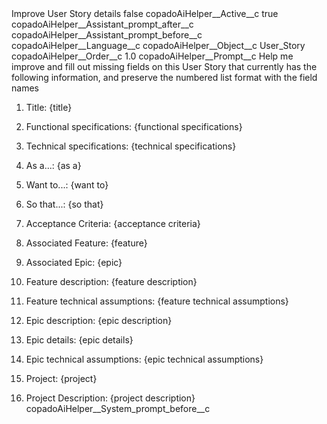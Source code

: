 <?xml version="1.0" encoding="UTF-8"?>
<CustomMetadata xmlns="http://soap.sforce.com/2006/04/metadata" xmlns:xsi="http://www.w3.org/2001/XMLSchema-instance" xmlns:xsd="http://www.w3.org/2001/XMLSchema">
    <label>Improve User Story details</label>
    <protected>false</protected>
    <values>
        <field>copadoAiHelper__Active__c</field>
        <value xsi:type="xsd:boolean">true</value>
    </values>
    <values>
        <field>copadoAiHelper__Assistant_prompt_after__c</field>
        <value xsi:nil="true"/>
    </values>
    <values>
        <field>copadoAiHelper__Assistant_prompt_before__c</field>
        <value xsi:nil="true"/>
    </values>
    <values>
        <field>copadoAiHelper__Language__c</field>
        <value xsi:nil="true"/>
    </values>
    <values>
        <field>copadoAiHelper__Object__c</field>
        <value xsi:type="xsd:string">User_Story</value>
    </values>
    <values>
        <field>copadoAiHelper__Order__c</field>
        <value xsi:type="xsd:double">1.0</value>
    </values>
    <values>
        <field>copadoAiHelper__Prompt__c</field>
        <value xsi:type="xsd:string">Help me improve and fill out missing fields on this User Story that currently has the following information, and preserve the numbered list format with the field names

1) Title: {title}

2) Functional specifications: {functional specifications}

3) Technical specifications: {technical specifications}

4) As a...: {as a}

5) Want to...: {want to}

6) So that...: {so that}

7) Acceptance Criteria: {acceptance criteria}

8) Associated Feature: {feature}

9) Associated Epic: {epic}

10) Feature description: {feature description}

11) Feature technical assumptions: {feature technical assumptions}

12) Epic description: {epic description}

13) Epic details: {epic details}

14) Epic technical assumptions: {epic technical assumptions}

15) Project: {project}

16) Project Description: {project description}</value>
    </values>
    <values>
        <field>copadoAiHelper__System_prompt_before__c</field>
        <value xsi:nil="true"/>
    </values>
</CustomMetadata>
